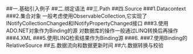 ##一.基础引入例子
##二.绑定语法
##三.Path
##四.Source
###1.Datacontext
###2.集合对象
	一般考虑使用ObservableCollection<T>,它实现了INotifyCollectionChanged和INotifyPropertyChanged接口
###3.使用ADO.NET对象作为Binding的源
	对数据库的操作一般通过LINQ转换后再操作
###4.XML
###5.使用LINQ检索结果作为Binding源
###6.
###7.使用Binding的RelativeSource
##五.数据流向和数据更新时间
##六.数据转换与校验